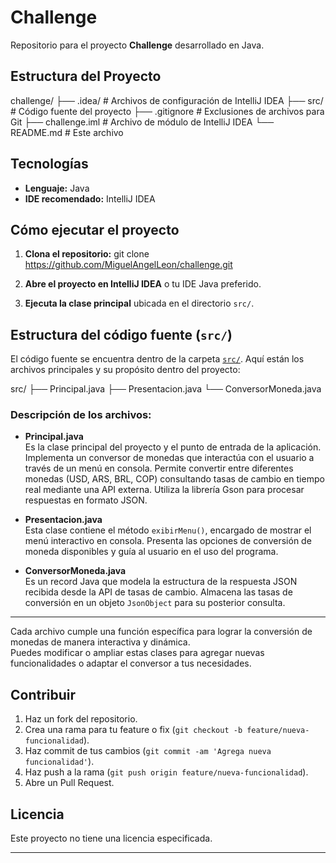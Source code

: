 # Challenge

Repositorio para el proyecto **Challenge** desarrollado en Java.

## Estructura del Proyecto

challenge/
├── .idea/ # Archivos de configuración de IntelliJ IDEA
├── src/ # Código fuente del proyecto
├── .gitignore # Exclusiones de archivos para Git
├── challenge.iml # Archivo de módulo de IntelliJ IDEA
└── README.md # Este archivo

## Tecnologías

- **Lenguaje:** Java
- **IDE recomendado:** IntelliJ IDEA

## Cómo ejecutar el proyecto

1. **Clona el repositorio:**
git clone https://github.com/MiguelAngelLeon/challenge.git

2. **Abre el proyecto en IntelliJ IDEA** o tu IDE Java preferido.
3. **Ejecuta la clase principal** ubicada en el directorio `src/`.

## Estructura del código fuente (`src/`)

El código fuente se encuentra dentro de la carpeta [`src/`](https://github.com/MiguelAngelLeon/challenge/tree/main/src). Aquí están los archivos principales y su propósito dentro del proyecto:

src/
├── Principal.java
├── Presentacion.java
└── ConversorMoneda.java

### Descripción de los archivos:

- **Principal.java**  
  Es la clase principal del proyecto y el punto de entrada de la aplicación. Implementa un conversor de monedas que interactúa con el usuario a través de un menú en consola. Permite convertir entre diferentes monedas (USD, ARS, BRL, COP) consultando tasas de cambio en tiempo real mediante una API externa. Utiliza la librería Gson para procesar respuestas en formato JSON.

- **Presentacion.java**  
  Esta clase contiene el método `exibirMenu()`, encargado de mostrar el menú interactivo en consola. Presenta las opciones de conversión de moneda disponibles y guía al usuario en el uso del programa.

- **ConversorMoneda.java**  
  Es un record Java que modela la estructura de la respuesta JSON recibida desde la API de tasas de cambio. Almacena las tasas de conversión en un objeto `JsonObject` para su posterior consulta.

---

Cada archivo cumple una función específica para lograr la conversión de monedas de manera interactiva y dinámica.  
Puedes modificar o ampliar estas clases para agregar nuevas funcionalidades o adaptar el conversor a tus necesidades.

## Contribuir

1. Haz un fork del repositorio.
2. Crea una rama para tu feature o fix (`git checkout -b feature/nueva-funcionalidad`).
3. Haz commit de tus cambios (`git commit -am 'Agrega nueva funcionalidad'`).
4. Haz push a la rama (`git push origin feature/nueva-funcionalidad`).
5. Abre un Pull Request.

## Licencia

Este proyecto no tiene una licencia especificada.

---
